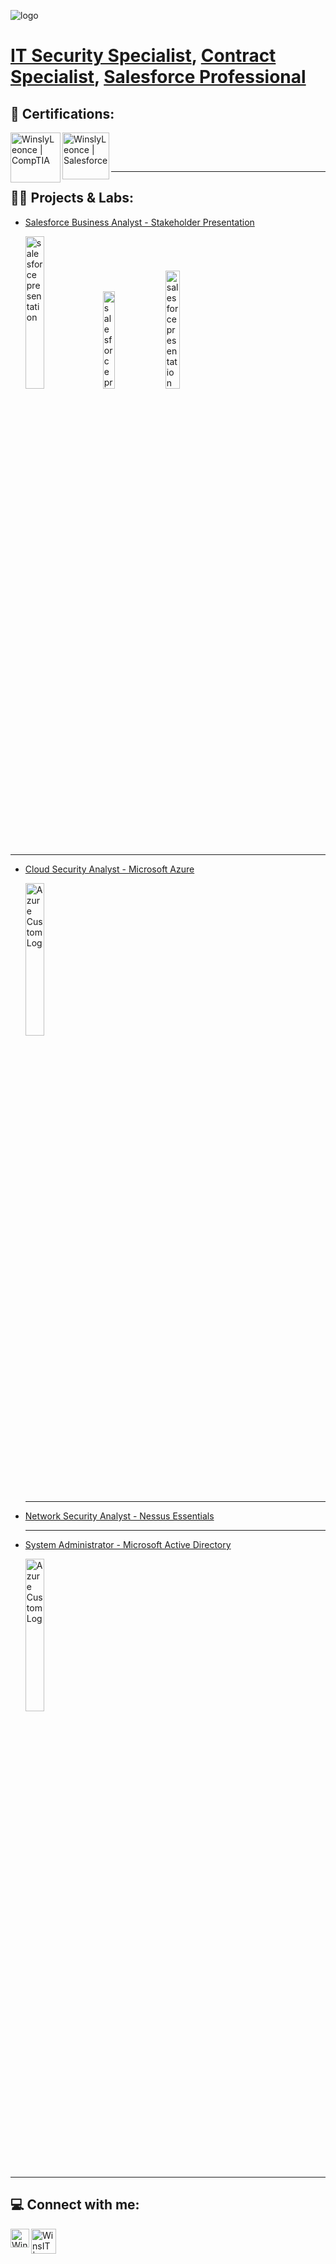 ![logo](https://imgur.com/RFGOj1R.png)

<h1><a href="https://github.com/WinsIT-2024">IT Security Specialist</a>, <a href="https://www.linkedin.com/in/winsly-leonce/">Contract Specialist</a>, <a href="https://www.salesforce.com/trailblazer/winsly">Salesforce Professional</a></h1>

<h2>📜 Certifications:</h2>

  
[<img align="left" alt="WinslyLeonce | CompTIA" width="80px" src="https://imgur.com/rt1SA9Y.png" />][CompTIASecurity+]

[<img align="left" alt="WinslyLeonce | Salesforce" width="75px" src="https://imgur.com/nNlwhiu.png" />][SalesforceAdministrator]<br/>

[CompTIASecurity+]: https://www.credly.com/badges/ba7028fe-db97-45dc-abd2-833a0ab32e08/
[SalesforceAdministrator]: https://www.salesforce.com/trailblazer/winsly



<br/>

---

<h2> 👨‍💻 Projects & Labs:</h2>

- [Salesforce Business Analyst - Stakeholder Presentation](https://youtube.com/@Wins_IT?si=Kreoudi7Wx7d7VqG)
  
  <p float="left">
  <img src="https://imgur.com/MD28FJu.png" height="25%" width="25%" alt="salesforce presentation"/>
  <img src="https://imgur.com/Y0QMyF5.png" height="20%" width="20%" alt="salesforce presentation"/>
  <img src="https://imgur.com/Si2RgJj.png" height="22%" width="22%" alt="salesforce presentation"/> 
  </p>
---
- [Cloud Security Analyst - Microsoft Azure](https://github.com/WinsIT-2024/Microsoft-Azure-Custom-Log)

  <p align="left">
  <img src="https://imgur.com/LKPbICq.png" height="25%" width="25%" alt="Azure Custom Log"/>
  </p>  
  
  ---
 
- [Network Security Analyst - Nessus Essentials](https://github.com/WinsIT-2024/Nessus-Vulnerability-Scan)

  ---
  
- [System Administrator - Microsoft Active Directory](https://github.com/WinsIT-2024/Microsoft-Active-Directory)

  <img src="https://imgur.com/43S84IM.png" height="25%" width="25%" alt="Azure Custom Log"/>

---


<h2> 💻 Connect with me:</h2>

[<img align="left" alt="WinslyLeonce | LinkedIn" width="30px" src="https://imgur.com/CYMnG4W.png" />][linkedin]
[<img align="left" alt="WinsIT | YouTube" width="40px" src="https://imgur.com/pKtLLTo.png" />][youtube]



[linkedin]: https://www.linkedin.com/in/winsly-leonce/
[youtube]: https://www.youtube.com/@Wins_IT


<!--
**WinsIT-2024/WinsIT-2024** is a ✨ _special_ ✨ repository because its `README.md` (this file) appears on your GitHub profile.

Here are some ideas to get you started:

- 🔭 I’m currently working on ...
- 🌱 I’m currently learning ...
- 📫 How to reach me: ...
- ⚡ Fun fact: ...
-->
